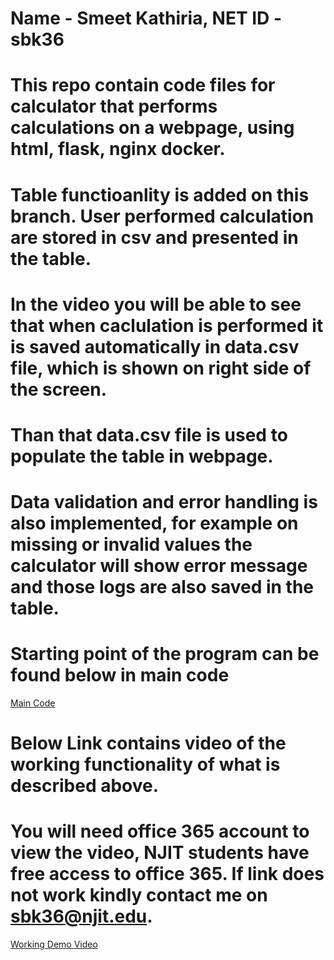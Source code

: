 # Name - Smeet Kathiria, NET ID -  sbk36
# This repo contain code files for calculator that performs calculations on a webpage, using html, flask, nginx docker.
# Table functioanlity is added on this branch. User performed calculation are stored in csv and presented in the table.
# In the video you will be able to see that when caclulation is performed it is saved automatically in data.csv file, which is shown on right side of the screen.
# Than that data.csv file is used to populate the table in webpage. 
# Data validation and error handling is also implemented, for example on missing or invalid values the calculator will show error message and those logs are also saved in the table.
# Starting point of the program can be found below in main code
[Main Code](https://github.com/sbk36/FirstPythonProjectIS218-F21/blob/calc_p3_tables/App/app.py)

# Below Link contains video of the working functionality of what is described above. 
# You will need office 365 account to view the video, NJIT students have free access to office 365. If link does not work kindly contact me on sbk36@njit.edu. 
[Working Demo Video](https://njit0-my.sharepoint.com/:v:/g/personal/sbk36_njit_edu/EfPUalm42SJNi9Vf7qoa0EcBto7g_ShLhSvbbcmMZgcmaw?e=TYEJtC)

